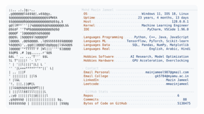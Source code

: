 <picture>
  <source srcset="https://raw.githubusercontent.com/mmazinjameel/mmazinjameel/main/dark_mode.svg?v=1742300315" media="(prefers-color-scheme: dark)">
  <img src="https://raw.githubusercontent.com/mmazinjameel/mmazinjameel/main/light_mode.svg?v=1742300315">
</picture>
